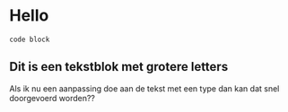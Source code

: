 # Hello

```
code block
```

## Dit is een tekstblok met grotere letters

Als ik nu een aanpassing doe aan de tekst met een type dan kan dat snel doorgevoerd worden??
